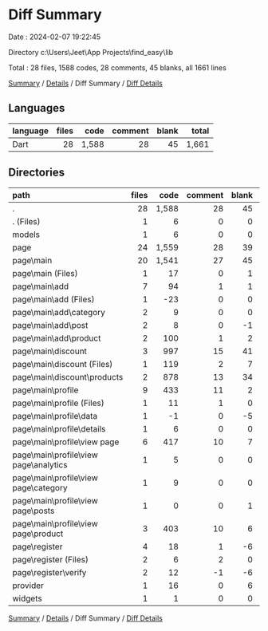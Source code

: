 # Diff Summary

Date : 2024-02-07 19:22:45

Directory c:\\Users\\Jeet\\App Projects\\find_easy\\lib

Total : 28 files,  1588 codes, 28 comments, 45 blanks, all 1661 lines

[Summary](results.md) / [Details](details.md) / Diff Summary / [Diff Details](diff-details.md)

## Languages
| language | files | code | comment | blank | total |
| :--- | ---: | ---: | ---: | ---: | ---: |
| Dart | 28 | 1,588 | 28 | 45 | 1,661 |

## Directories
| path | files | code | comment | blank | total |
| :--- | ---: | ---: | ---: | ---: | ---: |
| . | 28 | 1,588 | 28 | 45 | 1,661 |
| . (Files) | 1 | 6 | 0 | 0 | 6 |
| models | 1 | 6 | 0 | 0 | 6 |
| page | 24 | 1,559 | 28 | 39 | 1,626 |
| page\\main | 20 | 1,541 | 27 | 45 | 1,613 |
| page\\main (Files) | 1 | 17 | 0 | 1 | 18 |
| page\\main\\add | 7 | 94 | 1 | 1 | 96 |
| page\\main\\add (Files) | 1 | -23 | 0 | 0 | -23 |
| page\\main\\add\\category | 2 | 9 | 0 | 0 | 9 |
| page\\main\\add\\post | 2 | 8 | 0 | -1 | 7 |
| page\\main\\add\\product | 2 | 100 | 1 | 2 | 103 |
| page\\main\\discount | 3 | 997 | 15 | 41 | 1,053 |
| page\\main\\discount (Files) | 1 | 119 | 2 | 7 | 128 |
| page\\main\\discount\\products | 2 | 878 | 13 | 34 | 925 |
| page\\main\\profile | 9 | 433 | 11 | 2 | 446 |
| page\\main\\profile (Files) | 1 | 11 | 1 | 0 | 12 |
| page\\main\\profile\\data | 1 | -1 | 0 | -5 | -6 |
| page\\main\\profile\\details | 1 | 6 | 0 | 0 | 6 |
| page\\main\\profile\\view page | 6 | 417 | 10 | 7 | 434 |
| page\\main\\profile\\view page\\analytics | 1 | 5 | 0 | 0 | 5 |
| page\\main\\profile\\view page\\category | 1 | 9 | 0 | 0 | 9 |
| page\\main\\profile\\view page\\posts | 1 | 0 | 0 | 1 | 1 |
| page\\main\\profile\\view page\\product | 3 | 403 | 10 | 6 | 419 |
| page\\register | 4 | 18 | 1 | -6 | 13 |
| page\\register (Files) | 2 | 6 | 2 | 0 | 8 |
| page\\register\\verify | 2 | 12 | -1 | -6 | 5 |
| provider | 1 | 16 | 0 | 6 | 22 |
| widgets | 1 | 1 | 0 | 0 | 1 |

[Summary](results.md) / [Details](details.md) / Diff Summary / [Diff Details](diff-details.md)